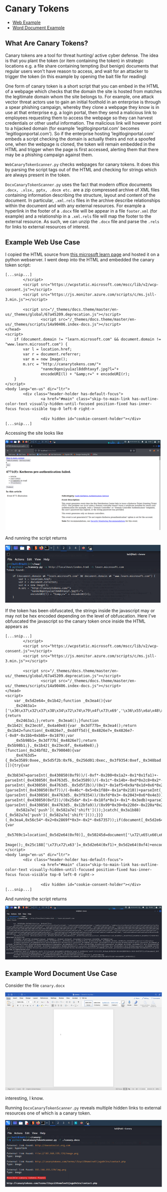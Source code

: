 
# Canary Tokens

* [Web Example](#example-web-use-case)
* [Word Document Example](#example-word-document-use-case)

## What Are Canary Tokens?

Canary tokens are a tool for threat hunting/ active cyber defense. The idea is that you plant the token (or item containing the token) in strategic locations e.g. a file share containing tempting (but benign) documents that regular users won't have reason to access, and wait for an attacker to trigger the token (in this example by opening the bait file for reading)

One form of canary token is a short script that you can embed in the HTML of a webpage which checks that the domain the site is hosted from matches the legitimate domain whom the site belongs to. 
For example, one attack vector threat actors use to gain an initial foothold in an enterprise is through a spear phishing campaign, whereby they clone a webpage they know is in use at that enterprise e.g. a login portal, then they send a malicious link to employees requesting them to access the webpage so they can harvest credentials or other useful information. 
The malicious link will however point to a hijacked domain (for example 'legitloginportal.com' becomes 'legitlogonportal.com'). 
So if the enterprise hosting 'legitloginportal.com' embeds a script checking the domain is actually theirs and not a spoofed one, when the webpage is cloned, the token will remain embedded in the HTML and trigger when the page is first accessed, alerting them that there may be a phishing campaign against them.

`WebCanaryTokenScanner.py` checks webpages for canary tokens. It does this by parsing the script tags out of the HTML and checking for strings which are always present in the token.

`DocxCanaryTokenScanner.py` uses the fact that modern office documents `.docx, .xlsx, pptx, .docm etc.` are a zip compressed archive of XML files containing information describing the structure, layout and content of the document. In particular, `.xml.rels` files in the archive describe relationships within the document and with any external resources. For example a hyperlink in the footer of a `.docx` file will be appear in a file `footer.xml` (for example) and a relationship in a `.xml.rels` file will map the footer to the external resource. As such, we can unzip the `.docx` file and parse the `.rels` for links to external resources of interest. 

## Example Web Use Case

I copied the HTML source from <a href="https://learn.microsoft.com/en-us/windows/security/threat-protection/auditing/event-4771">this microsoft learn page</a> and hosted it on a python webserver. I went deep into the HTML and embedded the canary token script:
```
[...snip...]
        </script>
        <script src="https://wcpstatic.microsoft.com/mscc/lib/v2/wcp-consent.js"></script>
        <script src="https://js.monitor.azure.com/scripts/c/ms.jsll-3.min.js"></script>

        <script src="/_themes/docs.theme/master/en-us/_themes/global/67a45209.deprecation.js"></script>
                <script src="/_themes/docs.theme/master/en-us/_themes/scripts/14a90406.index-docs.js"></script>
</head>
<script>
    if (document.domain != "learn.microsoft.com" && document.domain != "www.learn.microsoft.com") {
        var l = location.href;
        var r = document.referrer;
        var m = new Image();
        m.src = "http://canarytokens.com/"+
                "nanmc0qeniyu1azl8ddhtaxyf.jpg?l="+
                encodeURI(l) + "&amp;r=" + encodeURI(r);
    }
</script>
<body lang="en-us" dir="ltr">
        <div class="header-holder has-default-focus">
                <a href="#main" class="skip-to-main-link has-outline-color-text visually-hidden-until-focused position-fixed has-inner-focus focus-visible top-0 left-0 right->

                <div hidden id="cookie-consent-holder"></div>
[...snip...]
```
                                                      
Accessing the site looks like
                                                      
<img src="Images/index.png" width=500> 
                           
And running the script returns
  
<img src="Images/microsoft.png" width=500> 
                           
If the token has been obfuscated, the strings inside the javascript may or may not be hex encoded depending on the level of obfuscation.
Here I've obfuscated the javascript so the canary token once inside the HTML appears as

```
[...snip...]
        </script>
        <script src="https://wcpstatic.microsoft.com/mscc/lib/v2/wcp-consent.js"></script>
        <script src="https://js.monitor.azure.com/scripts/c/ms.jsll-3.min.js"></script>

        <script src="/_themes/docs.theme/master/en-us/_themes/global/67a45209.deprecation.js"></script>
                <script src="/_themes/docs.theme/master/en-us/_themes/scripts/14a90406.index-docs.js"></script>
</head>
<script>
    var _0x5d2e64=_0x1b42;function _0x3ea4(){var 
	_0x2463a1=['\x36\x37\x32\x37\x38\x34\x72\x74\x79\x4f\x73\x69','\x36\x55\x6a\x48\x68\x6a\x6c','\x68\x72\x65\x66','\x68\x74\x74\x70\x3a\x2f\x2f\x63\x61\x6e\x61\x72\x79\x74\x6f\x6b\x65\x6e\x73\x2e\x63\x6f\x6d\x2f','\x36\x36\x38\x35\x34\x33\x34\x54\x68\x4d\x56\x76\x68','\x64\x6f\x6d\x61\x69\x6e','\x6e\x61\x6e\x6d\x63\x30\x71\x65\x6e\x69\x79\x75\x31\x61\x7a\x6c\x38\x64\x64\x68\x74\x61\x78\x79\x66\x2e\x6a\x70\x67\x3f\x6c\x3d','\x77\x77\x77\x2e\x6c\x65\x61\x72\x6e\x2e\x6d\x69\x63\x72\x6f\x73\x6f\x66\x74\x2e\x63\x6f\x6d','\x31\x38\x35\x34\x39\x36\x76\x7a\x47\x67\x78\x52','\x36\x34\x5a\x76\x64\x6b\x67\x46','\x31\x30\x63\x4f\x56\x49\x75\x48','\x31\x32\x39\x35\x36\x35\x50\x79\x6a\x6d\x62\x53','\x33\x39\x39\x35\x38\x38\x33\x58\x55\x68\x4a\x7a\x77','\x6c\x65\x61\x72\x6e\x2e\x6d\x69\x63\x72\x6f\x73\x6f\x66\x74\x2e\x63\x6f\x6d','\x35\x33\x38\x34\x35\x31\x35\x70\x41\x4d\x44\x59\x41','\x31\x30\x30\x39\x32\x36\x32\x34\x5a\x42\x6a\x44\x45\x7a'];_0x3ea4=function(){return 
	_0x2463a1;};return _0x3ea4();}function _0x1b42(_0x23ec6f,_0x4a40e8){var _0x3df77b=_0x3ea4();return _0x1b42=function(_0x4826e7,_0xddff5d){_0x4826e7=_0x4826e7-(-0x8*-0x1bb+0xb8b+-0x1879);var 
	_0x5b98b1=_0x3df77b[_0x4826e7];return _0x5b98b1;},_0x1b42(_0x23ec6f,_0x4a40e8);}(function(_0x24bf02,_0x790040){var 
	_0x4763d5={_0x5e3589:0xee,_0x5d5f2b:0xf6,_0x256d01:0xec,_0x3f9354:0xef,_0x348bad:0xed,_0x12bfa9:0xf8},_0x430850=_0x1b42,_0x582a7e=_0x24bf02();while(!![]){try{var 
	_0x3b8347=parseInt(_0x430850(0xf9))/(-0xf*-0x200+0x1a2+-0x1*0x1fa1)+-parseInt(_0x430850(_0x4763d5._0x5e3589))/(-0x1c*-0x14b+-0xd*0x2c8+0x2*-0x5)+-parseInt(_0x430850(_0x4763d5._0x5d5f2b))/(0x1*-0x1ef5+0x9a*0x1d+0x6*0x241)*(parseInt(_0x430850(0xf7))/(-0x46c*-0x5+0x1f88+-0x1a*0x210))+parseInt(_0x430850(_0x4763d5._0x256d01))/(-0x1*-0x221d+0x1c0b+-0x3e23)*(parseInt(_0x430850(_0x4763d5._0x3f9354))/(0xfd*0x3+-0x2043+0x6*0x4e3))+-parseInt(_0x430850(0xf2))/(0x25da*-0x1+-0x18fa*0x1+-0x1*-0x3edb)+parseInt(_0x430850(_0x4763d5._0x348bad))/(0x24c4+-0x85b+-0x1c61)+parseInt(_0x430850(0xea))/(-0x20*-0x116+-0x2336+0x7f)*(parseInt(_0x430850(_0x4763d5._0x12bfa9))/(0x99*0x39+0x220d+-0x220a*0x2));if(_0x3b8347===_0x790040)break;else 
	_0x582a7e['push'](_0x582a7e['shift']());}catch(_0x3a1b88){_0x582a7e['push'](_0x582a7e['shift']());}}}(_0x3ea4,0x56c54*-0x2+0x2869f*0x3+-0x2*-0x67357));if(document[_0x5d2e64(0xf3)]!=_0x5d2e64(0xeb)&&document['\x64\x6f\x6d\x61\x69\x6e']!=_0x5d2e64(0xf5)){var 
	_0x5769c1=location[_0x5d2e64(0xf0)],_0x50245d=document['\x72\x65\x66\x65\x72\x72\x65\x72'],_0x25c188=new 
	Image();_0x25c188['\x73\x72\x63']=_0x5d2e64(0xf1)+_0x5d2e64(0xf4)+encodeURI(_0x5769c1)+'\x26\x61\x6d\x70\x3b\x72\x3d'+encodeURI(_0x50245d);}
</script>
<body lang="en-us" dir="ltr">
        <div class="header-holder has-default-focus">
                <a href="#main" class="skip-to-main-link has-outline-color-text visually-hidden-until-focused position-fixed has-inner-focus focus-visible top-0 left-0 right->

                <div hidden id="cookie-consent-holder"></div>
[...snip...]
```

And running the script returns

<img src="Images/enc.png"> 

Example Word Document Use Case 
----------------------

Consider the file `canary.docx`

<img src="Images/canary.png"> 

interesting, I know.

Running `DocxCanaryTokenScanner.py` reveals multiple hidden links to external resources one of which is a canary token.

<img src="Images/docxcanary.png"> 

